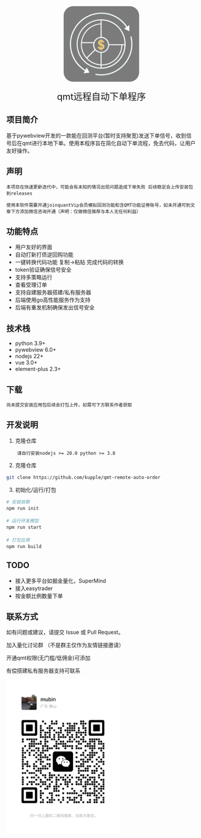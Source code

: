 <div align="center">
  <img src="resources/logo.png" width="200" height="200" alt="Logo"/>
  <div>&nbsp;</div>
  <span><font size="5">qmt远程自动下单程序</font></span>
</div>

## 项目简介

基于pywebview开发的一款能在回测平台(暂时支持聚宽)发送下单信号，收到信号后在qmt进行本地下单。使用本程序旨在简化自动下单流程，免去代码，让用户友好操作。



## 声明

`
    本项目在快速更新迭代中，可能会有未知的情况出现问题造成下单失败 后续稳定会上传安装包到releases
`

`
    使用本软件需要开通joinquantVip会员模拟回测功能和含QMT功能证券账号，如未开通可到文章下方添加微信咨询开通（声明：仅做微信推荐与本人无任何利益）
`

## 功能特点


- 用户友好的界面
- 自动打新打债逆回购功能
- 一键转换代码功能 复制->粘贴 完成代码的转换
- token验证确保信号安全
- 支持多策略运行
- 查看受理订单
- 支持自建服务器搭建/私有服务器
- 后端使用go高性能服务作为支持
- 后端有重发机制确保发出信号安全


## 技术栈
- python 3.9+
- pywebview 6.0+
- nodejs 22+
- vue 3.0+
- element-plus 2.3+
  
## 下载
    尚未提交安装应用包后续会打包上传，如需可下方联系作者获取
## 开发说明

1. 克隆仓库
```   
    请自行安装nodejs >= 20.0 python >= 3.8
```
   
2. 克隆仓库

```bash
git clone https://github.com/kupple/qmt-remote-auto-order
```

3. 初始化/运行/打包

```bash
# 安装依赖
npm run init

# 运行开发模型
npm run start

# 打包应用
npm run build

```

## TODO
- 接入更多平台如掘金量化，SuperMind
- 接入easytrader
- 按金额比例数量下单
  
## 联系方式

如有问题或建议，请提交 Issue 或 Pull Request。 

加入量化讨论群 （不是群主仅作为友情链接邀请）

开通qmt权限(无门槛/低佣金)可添加

有偿搭建私有服务器支持可联系

<img src="resources/WechatIMG.jpg" width="300"  alt="Logo"/>